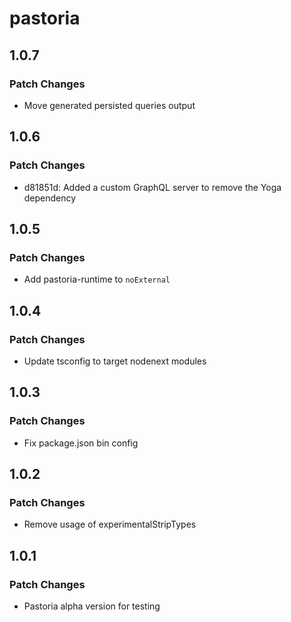 # pastoria

## 1.0.7

### Patch Changes

- Move generated persisted queries output

## 1.0.6

### Patch Changes

- d81851d: Added a custom GraphQL server to remove the Yoga dependency

## 1.0.5

### Patch Changes

- Add pastoria-runtime to `noExternal`

## 1.0.4

### Patch Changes

- Update tsconfig to target nodenext modules

## 1.0.3

### Patch Changes

- Fix package.json bin config

## 1.0.2

### Patch Changes

- Remove usage of experimentalStripTypes

## 1.0.1

### Patch Changes

- Pastoria alpha version for testing
